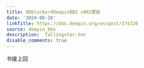 ```yaml
---
title: ADblocker4DeepinBBS v002更新
date: '2024-06-26'
linkTitle: https://bbs.deepin.org/en/post/274320
source: deepin_bbs
description:  fallingstar-ten 
disable_comments: true
---
```

书接上回

